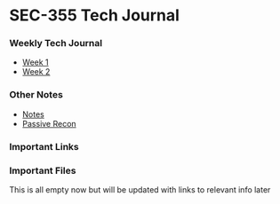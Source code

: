 # SEC-355 Tech Journal

### Weekly Tech Journal
* [Week 1](week1/week1.md)
* [Week 2](week2/week2.md)
### Other Notes
* [Notes](notes.md)
* [Passive Recon](passive-recon.md)

### Important Links

### Important Files


This is all empty now but will be updated with links to relevant info later
